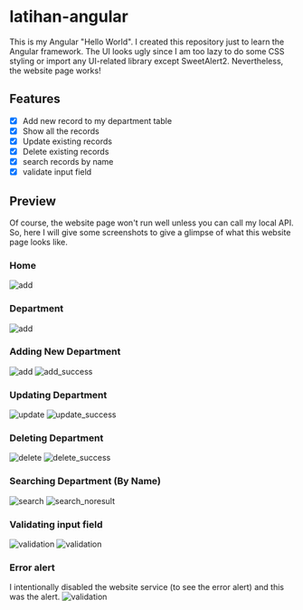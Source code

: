 # latihan-angular
This is my Angular "Hello World". I created this repository just to learn the Angular framework. The UI looks ugly since I am too lazy to do some CSS styling or import any UI-related library except SweetAlert2. Nevertheless, the website page works!

## Features
- [x] Add new record to my department table 
- [x] Show all the records
- [x] Update existing records
- [x] Delete existing records
- [x] search records by name
- [x] validate input field

## Preview
Of course, the website page won't run well unless you can call my local API. So, here I will give some screenshots to give a glimpse of what this website page looks like.
### Home
![add](preview/home.png)

### Department
![add](preview/department.png)

### Adding New Department
![add](preview/add.png)
![add_success](preview/add_success.png)

### Updating Department
![update](preview/update.png)
![update_success](preview/update_success.png)

### Deleting Department
![delete](preview/delete.png)
![delete_success](preview/delete_success.png)

### Searching Department (By Name)
![search](preview/search.png)
![search_noresult](preview/search404.png)

### Validating input field
![validation](preview/validation1.png)
![validation](preview/validation2.png)

### Error alert
I intentionally disabled the website service (to see the error alert) and this was the alert.
![validation](preview/error.png)
